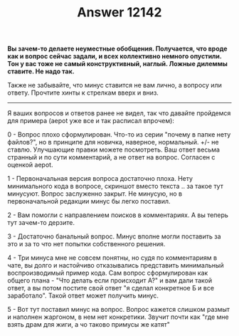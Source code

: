 ﻿---
title: "Answer 12142"
se.owner.user_id: 177188
se.owner.display_name: "Kromster"
se.owner.link: "https://ru.meta.stackoverflow.com/users/177188/kromster"
se.answer_id: 12142
se.question_id: 12139
se.post_type: answer
se.is_accepted: False
---
<p><strong>Вы зачем-то делаете неуместные обобщения. Получается, что вроде как и вопрос сейчас задали, и всех коллективно немного опустили. Тон у вас тоже не самый конструктивный, наглый. Ложные дилеммы ставите. Не надо так.</strong></p>
<p>Также не забывайте, что минус ставится не вам лично, а вопросу или ответу. Прочтите хинты к стрелкам вверх и вниз.</p>
<hr />
<p>Я ваших вопросов и ответов ранее не видел, так что давайте пройдемся для примера (aepot уже все и так расписал впрочем):</p>
<p>0 - Вопрос плохо сформулирован. Что-то из серии &quot;почему в папке нету файлов?&quot;, но в принципе для новичка, наверное, нормальный. +/- не ставлю. Улучшающие правки можете посмотреть. Ваш ответ весьма странный и по сути комментарий, а не ответ на вопрос. Согласен с оценкой aepot.</p>
<p>1 - Первоначальная версия вопроса достаточно плоха. Нету минимального кода в вопросе, скриншот вместо текста .. за такое тут минусуют. Вопрос заслуженно закрыт. Не минусую, но в первоначальной редакции минус бы легко поставил.</p>
<p>2 - Вам помогли с направлением поисков в комментариях. А вы теперь тут зачем-то дерзите.</p>
<p>3 - Достаточно банальный вопрос. Минус вполне могли поставить за это и за то что нет попытки собственного решения.</p>
<p>4 - Три минуса мне не совсем понятны, но судя по комментариям в чате, вы долго и настойчиво отказывались представить минимальный воспроизводимый пример кода. Сам вопрос сформулирован как общего плана - &quot;Что делать если происходит А?&quot; и вам дали такой ответ, а вы потом постите свой ответ &quot;я сделал конкретное Б и все заработало&quot;. Такой ответ может получить минус.</p>
<p>5 - Вот тут поставил минус на вопрос. Вопрос кажется слишком размыт и наполнен жаргоном, в нем нет конкретики. Звучит почти как &quot;где мне взять драм для жиги, а чо таково примусы же катят&quot;</p>
